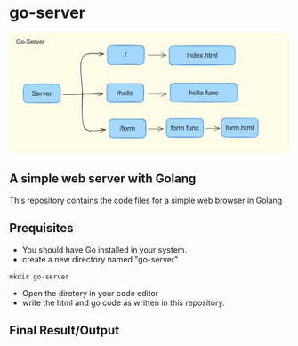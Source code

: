 # go-server

![](https://github.com/imran1509/go-server/blob/main/Assets/go-server-thumb-Mohd_Imran.png)

## A simple web server with Golang
This repository contains the code files for a simple web browser in Golang

## Prequisites
- You should have Go installed in your system.
- create a new directory named "go-server"
```
mkdir go-server
```
- Open the diretory in your code editor
- write the html and go code as written in this repository.

## Final Result/Output
